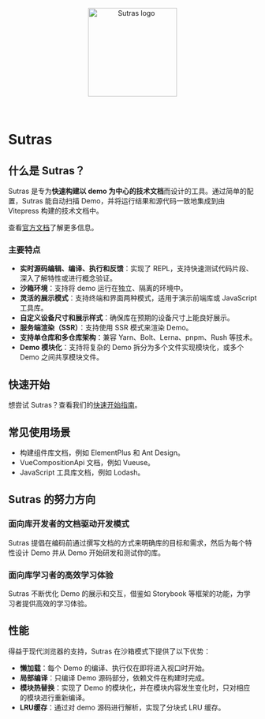 <p align="center">
  <a href="https://sharpgoldwavemaker.github.io/sutras.docs" target="_blank" rel="noopener noreferrer">
    <img width="180" src="https://sharpgoldwavemaker.github.io/sutras.docs/logo.svg" alt="Sutras logo">
  </a>
</p>
<br/>

# Sutras

## 什么是 Sutras？

Sutras 是专为**快速构建以 demo 为中心的技术文档**而设计的工具。通过简单的配置，Sutras 能自动扫描 Demo，并将运行结果和源代码一致地集成到由 Vitepress 构建的技术文档中。

查看[官方文档](https://sharpgoldwavemaker.github.io/sutras.docs/)了解更多信息。

### 主要特点

- **实时源码编辑、编译、执行和反馈**：实现了 REPL，支持快速测试代码片段、深入了解特性或进行概念验证。
- **沙箱环境**：支持将 demo 运行在独立、隔离的环境中。
- **灵活的展示模式**：支持终端和界面两种模式，适用于演示前端库或 JavaScript 工具库。
- **自定义设备尺寸和展示样式**：确保库在预期的设备尺寸上能良好展示。
- **服务端渲染（SSR）**：支持使用 SSR 模式来渲染 Demo。
- **支持单仓库和多仓库架构**：兼容 Yarn、Bolt、Lerna、pnpm、Rush 等技术。
- **Demo 模块化**：支持将复杂的 Demo 拆分为多个文件实现模块化，或多个 Demo 之间共享模块文件。

## 快速开始

想尝试 Sutras？查看我们的[快速开始指南](https://sharpgoldwavemaker.github.io/sutras.docs/getting-started)。

## 常见使用场景

- 构建组件库文档，例如 ElementPlus 和 Ant Design。
- VueCompositionApi 文档，例如 Vueuse。
- JavaScript 工具库文档，例如 Lodash。

## Sutras 的努力方向

### 面向库开发者的文档驱动开发模式

Sutras 提倡在编码前通过撰写文档的方式来明确库的目标和需求，然后为每个特性设计 Demo 并从 Demo 开始研发和测试你的库。

### 面向库学习者的高效学习体验

Sutras 不断优化 Demo 的展示和交互，借鉴如 Storybook 等框架的功能，为学习者提供高效的学习体验。

## 性能

得益于现代浏览器的支持，Sutras 在沙箱模式下提供了以下优势：

- **懒加载**：每个 Demo 的编译、执行仅在即将进入视口时开始。
- **局部编译**：只编译 Demo 源码部分，依赖文件在构建时完成。
- **模块热替换**：实现了 Demo 的模块化，并在模块内容发生变化时，只对相应的模块进行重新编译。
- **LRU缓存**：通过对 demo 源码进行解析，实现了分块式 LRU 缓存。
